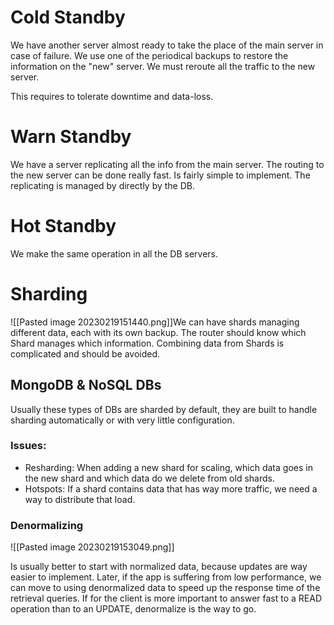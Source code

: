 # Cold Standby

We have another server almost ready to take the place of the main server in case of failure. We use one of the periodical backups to restore the information on the "new" server. We must reroute all the traffic to the new server. 

This requires to tolerate downtime and data-loss.

# Warn Standby

We have a server replicating all the info from the main server. The routing to the new server can be done really fast. Is fairly simple to implement. The replicating is managed by directly by the DB.

# Hot Standby

We make the same operation in all the DB servers.

# Sharding

![[Pasted image 20230219151440.png]]We can have shards managing different data, each with its own backup. The router should know which Shard manages which information. Combining data from Shards is complicated and should be avoided.

## MongoDB & NoSQL DBs
Usually these types of DBs are sharded by default, they are built to handle sharding automatically or with very little configuration.

### Issues:
- Resharding: When adding a new shard for scaling, which data goes in the new shard and which data do we delete from old shards.
- Hotspots: If a shard contains data that has way more traffic, we need a way to distribute that load.

### Denormalizing

![[Pasted image 20230219153049.png]]

Is usually better to start with normalized data, because updates are way easier to implement. Later, if the app is suffering from low performance, we can move to using denormalized data to speed up the response time of the retrieval queries. If for the client is more important to answer fast to a READ operation than to an UPDATE, denormalize is the way to go.

